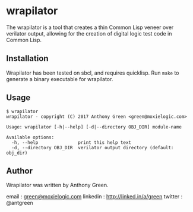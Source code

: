 # wrapilator

The wrapilator is a tool that creates a thin Common Lisp veneer over
verilator output, allowing for the creation of digital logic test code
in Common Lisp.

## Installation

Wrapilator has been tested on sbcl, and requires quicklisp.  Run
`make` to generate a binary executable for wrapilator.

## Usage

    $ wrapilator
    wrapilator - copyright (C) 2017 Anthony Green <green@moxielogic.com>

    Usage: wrapilator [-h|--help] [-d|--directory OBJ_DIR] module-name

    Available options:
      -h, --help               print this help text
      -d, --directory OBJ_DIR  verilator output directory (default: obj_dir)

## Author

Wrapilator was written by Anthony Green.

email    : green@moxielogic.com
linkedin : http://linked.in/a/green
twitter  : @antgreen

